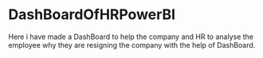 # DashBoardOfHRPowerBI
Here i have made a DashBoard to help the company and HR to analyse the employee why they are resigning the company with the help of DashBoard.
